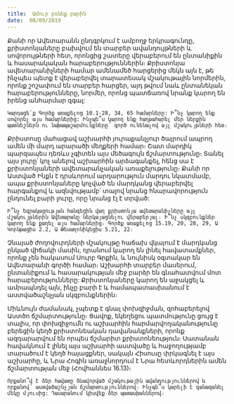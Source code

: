 ```yaml
---
title:  Ամուր բռնեք բարին
date:  08/09/2019
---
```


Քանի որ Ավետարանն ընդգրկում է ամբողջ երկրագունդը, քրիստոնյաները բախվում են տարբեր ավանդույթների և սովորույթների հետ, որոնցից շատերը վերաբերում են ընտանիքին և հասարակական հարաբերություններին։ Քրիստոնյա ավետարանիչների համար ամենամեծ հարցերից մեկն այն է, թե ինչպես պետք է վերաբերվել տարատեսակ մշակութային նորմերին, որոնք շոշափում են տարբեր հարցեր, այդ թվում նաև ընտանեկան հարաբերությունները, նորմեր, որոնց պատճառով նրանք կարող են իրենց անհարմար զգալ:

`Կարդացե՛ք Գործք առաքելոց 10.1-28, 34, 65 համարները: Ի՞նչ կարող ենք սովորել այս համարներից: Ինչպե՞ս կարող ենք հաղթահարել մեր ներքին պատնեշներն ու նախապաշարմունքները՝ գործ ունենալով այլ մշակույթների հետ։`

Քրիստոսը մահացավ աշխարհի յուրաքանչյուր ծայրում ապրող ամեն մի մարդ արարածի մեղքերի համար։ Շատ մարդիկ պարզապես դեռևս չգիտեն այս մեծագույն ճշմարտությունը։ Տանել այս լուրը՝ կոչ անելով աշխարհին արձագանքել, հենց սա է քրիստոնյաների ավետարանչական առաքելությունը։ Քանի որ Աստված Ինքն է դրսևորում արդարություն մարդու նկատմամբ, ապա քրիստոնյաները կոչված են մարդկանց վերաբերվել հարգանքով և ազնվությամբ՝ տալով նրանց հնարավորություն ընդունել բարի լուրը, որը նրանց էլ է տրված:

`Ի՞նչ եզրակացության հանգեցին վաղ քրիստոնյա ավետարանիչները այլ մշակույթներին Ավետարանը ներկայացնելու վերաբերյալ։ Ի՞նչ սկզբունքներ կարող ենք քաղել այս համարներից։ Գործք առաքելոց 15.19, 20, 28, 29, Ա Կորնթացիս 2.2, Ա Թեսաղոնիկեցիս 5.21, 22։`

Չնայած ժողովուրդների մշակույթը հաճախ վկայում է մարդկանց ընկած վիճակի մասին, դրանում կարող են լինել հավատամքներ, որոնք չեն հակասում Սուրբ Գրքին, և նույնիսկ օգտակար են Ավետարանի գործի համար։ Աշխարհի տարբեր մասերում, ընտանիքում և հասարակության մեջ բարձր են գնահատվում մոտ հարաբերությունները: Քրիստոնյաները կարող են աջակցել և ամրապնդել այն, ինչը բարի է և համապատասխանում է աստվածաշնչյան սկզբունքներին։

Միևնույն ժամանակ, չպետք է գնալ փոխզիջման, զոհաբերելով Աստծո ճշմարտությունը։ Ցավոք, եկեղեցու պատմությունը ցույց է տալիս, որ փոխզիջումն ու աշխարհին հարմարվողականությունը բերեցին կեղծ քրիստոնեական դավանանքների, որոնք ազդարարվում են որպես ճշմարիտ քրիստոնեություն։ Սատանան հավակնում է լինել այս աշխարհի աստվածը և հաջողությամբ տարածում է կեղծ հայացքներ, սակայն Հիսուսը փրկագնել է այս աշխարհը, և Նրա Հոգին առաջնորդում է Նրա հետևորդներին ամեն ճշմարտության մեջ (Հովհաննես 16.13)։

`Որքանո՞վ է ձեր հավատը ձևավորված մշակութային ավանդություններով և որքանով՝ աստվածաշնչյան ճշմարտություններով։ Ինչպե՞ս կարելի է զանազանել մեկը մյուսից: Դասարանում կիսվեք ձեր պատասխաններով։`